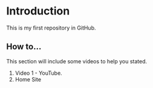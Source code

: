 # Introduction
This is my first repository in GitHub.

## How to...
This section will include some videos to help you stated.
1.  Video 1 - YouTube.
2.  Home Site
